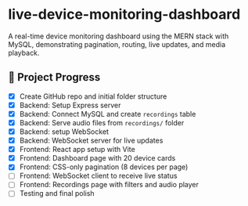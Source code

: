 # live-device-monitoring-dashboard
A real-time device monitoring dashboard using the MERN stack with MySQL, demonstrating pagination, routing, live updates, and media playback.

## 🚧 Project Progress

- [x] Create GitHub repo and initial folder structure
- [x] Backend: Setup Express server
- [x] Backend: Connect MySQL and create `recordings` table
- [x] Backend: Serve audio files from `recordings/` folder
- [x] Backend: setup WebSocket 
- [x] Backend: WebSocket server for live updates
- [x] Frontend: React app setup with Vite
- [x] Frontend: Dashboard page with 20 device cards
- [x] Frontend: CSS-only pagination (8 devices per page)
- [ ] Frontend: WebSocket client to receive live status
- [ ] Frontend: Recordings page with filters and audio player
- [ ] Testing and final polish
